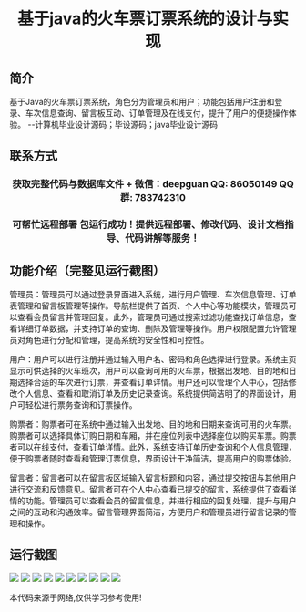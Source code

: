 <p><h1 align="center">基于java的火车票订票系统的设计与实现</h1></p>

## 简介
基于Java的火车票订票系统，角色分为管理员和用户；功能包括用户注册和登录、车次信息查询、留言板互动、订单管理及在线支付，提升了用户的便捷操作体验。    --计算机毕业设计源码；毕设源码；java毕业设计源码


## 联系方式
<p><h3 align="center">获取完整代码与数据库文件 + 微信：deepguan QQ: 86050149 QQ群: 783742310</h3></p>
<p><h3 align="center">可帮忙远程部署 包运行成功！提供远程部署、修改代码、设计文档指导、代码讲解等服务！</h3></p>

## 功能介绍（完整见运行截图）
管理员：管理员可以通过登录界面进入系统，进行用户管理、车次信息管理、订单表管理和留言板管理等操作。导航栏提供了首页、个人中心等功能模块，管理员可以查看会员留言并管理回复。此外，管理员可通过搜索过滤功能查找订单信息，查看详细订单数据，并支持订单的查询、删除及管理等操作。用户权限配置允许管理员对角色进行分配和管理，提高系统的安全性和可控性。

用户：用户可以进行注册并通过输入用户名、密码和角色选择进行登录。系统主页显示可供选择的火车班次，用户可以查询可用的火车票，根据出发地、目的地和日期选择合适的车次进行订票，并查看订单详情。用户还可以管理个人中心，包括修改个人信息、查看和取消订单及历史记录查询。系统提供简洁明了的界面设计，用户可轻松进行票务查询和订票操作。

购票者：购票者可在系统中通过输入出发地、目的地和日期来查询可用的火车票。购票者可以选择具体订购日期和车厢，并在座位列表中选择座位以购买车票。购票者可以在线支付，查看订单详情。此外，系统支持订单历史查询和个人信息管理，便于购票者随时查看和管理订票信息，界面设计干净简洁，提高用户的购票体验。

留言者：留言者可以在留言板区域输入留言标题和内容，通过提交按钮与其他用户进行交流和反馈意见。留言者可在个人中心查看已提交的留言，系统提供了查看详情的功能。管理员可以查看会员的留言信息，并进行相应的回复处理，提升与用户之间的互动和沟通效率。留言管理界面简洁，方便用户和管理员进行留言记录的管理和操作。


## 运行截图
![](https://bs-1329754181.cos.ap-shanghai.myqcloud.com/spring/TrainTicketBookingSystemDesignAndImplementation/img/001.jpg)
![](https://bs-1329754181.cos.ap-shanghai.myqcloud.com/spring/TrainTicketBookingSystemDesignAndImplementation/img/002.jpg)
![](https://bs-1329754181.cos.ap-shanghai.myqcloud.com/spring/TrainTicketBookingSystemDesignAndImplementation/img/003.jpg)
![](https://bs-1329754181.cos.ap-shanghai.myqcloud.com/spring/TrainTicketBookingSystemDesignAndImplementation/img/004.jpg)
![](https://bs-1329754181.cos.ap-shanghai.myqcloud.com/spring/TrainTicketBookingSystemDesignAndImplementation/img/005.jpg)
![](https://bs-1329754181.cos.ap-shanghai.myqcloud.com/spring/TrainTicketBookingSystemDesignAndImplementation/img/006.jpg)
![](https://bs-1329754181.cos.ap-shanghai.myqcloud.com/spring/TrainTicketBookingSystemDesignAndImplementation/img/007.jpg)
![](https://bs-1329754181.cos.ap-shanghai.myqcloud.com/spring/TrainTicketBookingSystemDesignAndImplementation/img/008.jpg)
![](https://bs-1329754181.cos.ap-shanghai.myqcloud.com/spring/TrainTicketBookingSystemDesignAndImplementation/img/009.jpg)
![](https://bs-1329754181.cos.ap-shanghai.myqcloud.com/spring/TrainTicketBookingSystemDesignAndImplementation/img/010.jpg)

<p>本代码来源于网络,仅供学习参考使用!</p>
